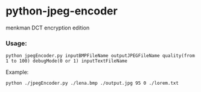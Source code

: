 # python-jpeg-encoder 

menkman DCT encryption edition

### **Usage:**

`python jpegEncoder.py inputBMPFileName outputJPEGFileName quality(from 1 to 100) debugMode(0 or 1) inputTextFileName`

Example:

`python ./jpegEncoder.py ./lena.bmp ./output.jpg 95 0 ./lorem.txt`
